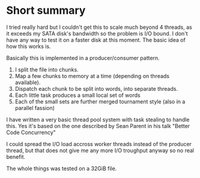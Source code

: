 
Short summary
=====

I tried really hard but I couldn't get this to scale much beyond 4 threads, as it exceeds my SATA disk's bandwidth so the problem is I/O bound.
I don't have any way to test it on a faster disk at this moment. The basic idea of how this works is. 

Basically this is implemented in a producer/consumer pattern.

1. I split the file into chunks.
2. Map a few chunks to memory at a time (depending on threads available).
3. Dispatch each chunk to be split into words, into separate threads.
4. Each little task produces a small local set of words
5. Each of the small sets are further merged tournament style (also in a parallel fassion)

I have written a very basic thread pool system with task stealing to handle this.
Yes it's based on the one described by Sean Parent in his talk "Better Code Concurrency"

I could spread the I/O load accross worker threads instead of the producer thread, but that does not give me any more I/O troughput anyway so no real benefit.

The whole things was tested on a 32GiB file.